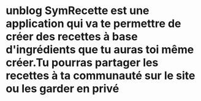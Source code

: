 # unblog SymRecette est une application qui va te permettre de créer des recettes à base d'ingrédients que tu auras toi même créer.Tu pourras partager les recettes à ta communauté sur le site ou les garder en privé 
